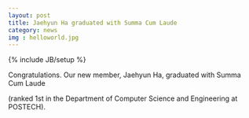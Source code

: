 ```yaml
---
layout: post
title: Jaehyun Ha graduated with Summa Cum Laude
category: news
img : helloworld.jpg
---
```

{% include JB/setup %}

Congratulations. Our new member, Jaehyun Ha, graduated with Summa Cum Laude

<!--more-->

(ranked 1st in the Department of Computer Science and Engineering at POSTECH).